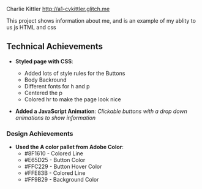 Charlie Kittler
http://a1-cvkittler.glitch.me

This project shows information about me, and is an example of my ablity to us js HTML and css

## Technical Achievements
- **Styled page with CSS**: 
   * Added lots of style rules for the Buttons
   * Body Backround
   * Different fonts for h and p
   * Centered the p
   * Colored hr to make the page look nice
   
- **Added a JavaScript Animation**: 
   *Clickable buttons with a drop down animations to show information*
### Design Achievements
- **Used the A color pallet from Adobe Color**:
  * #8F1610 - Colored Line
  * #E65D25 - Button Color
  * #FFC229 - Button Hover Color
  * #FFE83B - Colored Line
  * #FF9B29 - Background Color
